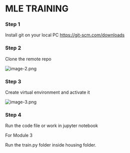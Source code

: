 <h1> MLE TRAINING </h1>

<h3> Step 1 </h3>

Install git on your local PC <a>https://git-scm.com/downloads</a>

<h3>Step 2</h3>

Clone the remote repo <br>

![image-2.png](attachment:image-2.png)

<h3>Step 3</h3>
Create virtual environment and activate it

![image-3.png](attachment:image-3.png)

<h3>Step 4</h3>

Run the code file or work in jupyter notebook

For Module 3

Run the train.py folder inside housing folder.